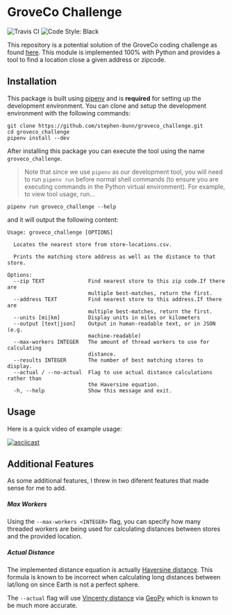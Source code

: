 # GroveCo Challenge

![Travis CI](https://travis-ci.org/stephen-bunn/groveco-challenge.svg?branch=master)
![Code Style: Black](https://img.shields.io/badge/code%20style-black-000000.svg)

This repository is a potential solution of the GroveCo coding challenge as found [here](https://github.com/groveco/code-challenge).
This module is implemented 100% with Python and provides a tool to find a location close a given address or zipcode.

## Installation

This package is built using [pipenv](https://docs.pipenv.org/en/latest/) and is **required** for setting up the development environment.
You can clone and setup the development environment with the following commands:

```console
git clone https://github.com/stephen-bunn/groveco_challenge.git
cd groveco_challenge
pipenv install --dev
```

After installing this package you can execute the tool using the name `groveco_challenge`.

> Note that since we use `pipenv` as our development tool, you will need to run `pipenv run` before normal shell commands (to ensure you are executing commands in the Python virtual environment).
> For example, to view tool usage, run...

```console
pipenv run groveco_challenge --help
```

and it will output the following content:

```
Usage: groveco_challenge [OPTIONS]

  Locates the nearest store from store-locations.csv.

  Prints the matching store address as well as the distance to that store.

Options:
  --zip TEXT              Find nearest store to this zip code.If there are
                          multiple best-matches, return the first.
  --address TEXT          Find nearest store to this address.If there are
                          multiple best-matches, return the first.
  --units [mi|km]         Display units in miles or kilometers
  --output [text|json]    Output in human-readable text, or in JSON (e.g.
                          machine-readable)
  --max-workers INTEGER   The amount of thread workers to use for calculating
                          distance.
  --results INTEGER       The number of best matching stores to display.
  --actual / --no-actual  Flag to use actual distance calculations rather than
                          the Haversine equation.
  -h, --help              Show this message and exit.
```

## Usage

Here is a quick video of example usage:

[![asciicast](https://asciinema.org/a/B6MjRVoYiMAP4qoPiGNLECroc.svg)](https://asciinema.org/a/B6MjRVoYiMAP4qoPiGNLECroc)

## Additional Features

As some additional features, I threw in two diferent features that made sense for me to add.

##### Max Workers

Using the `--max-workers <INTEGER>` flag, you can specify how many threaded workers are being used for calculating distances between stores and the provided location.

##### Actual Distance

The implemented distance equation is actually [Haversine distance](https://en.wikipedia.org/wiki/Haversine_formula).
This formula is known to be incorrect when calculating long distances between lat/long on since Earth is not a perfect sphere.

The `--actual` flag will use [Vincenty distance](https://en.wikipedia.org/wiki/Vincenty%27s_formulae>) via [GeoPy](https://geopy.readthedocs.io/en/stable/) which is known to be much more accurate.
